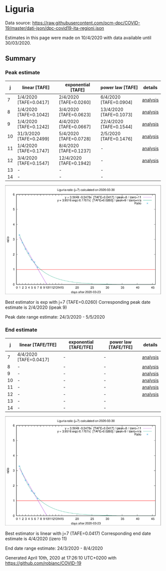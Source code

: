 # Liguria


Data source: https://raw.githubusercontent.com/pcm-dpc/COVID-19/master/dati-json/dpc-covid19-ita-regioni.json

Estimates in this page were made on 10/4/2020 with data available until 30/03/2020.


## Summary 

### Peak estimate 
|j|linear [TAFE]|exponential [TAFE]|power law [TAFE]|details|
|---|----|-----------|---------|-------|
|7|1/4/2020 [TAFE=0.0417]|2/4/2020 [TAFE=0.0260]|6/4/2020 [TAFE=0.0904]|[analysis](COVID-19_liguria_j7_2020-03-30.md)|
|8|1/4/2020 [TAFE=0.1042]|3/4/2020 [TAFE=0.0623]|13/4/2020 [TAFE=0.1073]|[analysis](COVID-19_liguria_j8_2020-03-30.md)|
|9|1/4/2020 [TAFE=0.1242]|4/4/2020 [TAFE=0.0667]|22/4/2020 [TAFE=0.1544]|[analysis](COVID-19_liguria_j9_2020-03-30.md)|
|10|31/3/2020 [TAFE=0.2499]|5/4/2020 [TAFE=0.0728]|2/5/2020 [TAFE=0.1476]|[analysis](COVID-19_liguria_j10_2020-03-30.md)|
|11|1/4/2020 [TAFE=0.1747]|8/4/2020 [TAFE=0.1237]|-|[analysis](COVID-19_liguria_j11_2020-03-30.md)|
|12|3/4/2020 [TAFE=0.1547]|12/4/2020 [TAFE=0.1942]|-|[analysis](COVID-19_liguria_j12_2020-03-30.md)|
|13|-|-|-||
|14|-|-|-||

![best peak estimate](COVID-19_liguria_j7_2020-03-30.png)

Best estimator is exp with j=7 (TAFE=0.0260)
Corresponding peak date estimate is 2/4/2020 (ipeak 9)


Peak date range estimate: 24/3/2020 - 5/5/2020

### End estimate 
|j|linear [TAFE/TFE]|exponential [TAFE/TFE]|power law [TAFE/TFE]|details|
|---|----|-----------|---------|-------|
|7|4/4/2020 [TAFE=0.0417]|-|-|[analysis](COVID-19_liguria_j7_2020-03-30.md)|
|8|-|-|-|[analysis](COVID-19_liguria_j8_2020-03-30.md)|
|9|-|-|-|[analysis](COVID-19_liguria_j9_2020-03-30.md)|
|10|-|-|-|[analysis](COVID-19_liguria_j10_2020-03-30.md)|
|11|-|-|-|[analysis](COVID-19_liguria_j11_2020-03-30.md)|
|12|-|-|-|[analysis](COVID-19_liguria_j12_2020-03-30.md)|
|13|-|-|-||
|14|-|-|-||

![best zero estimate](COVID-19_liguria_j7_2020-03-30.png)

Best estimator is linear with j=7 (TAFE=0.0417)
Corresponding end date estimate is 4/4/2020 (izero 11)


End date range estimate: 24/3/2020 - 8/4/2020

Generated April 10th, 2020 at 17:26:10 UTC+0200 with https://github.com/robianc/COVID-19
